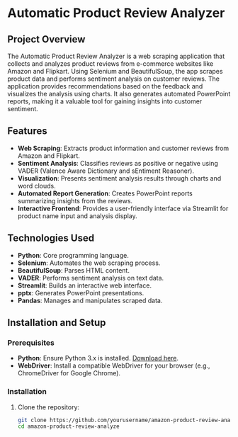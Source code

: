 # Automatic Product Review Analyzer

## Project Overview
The Automatic Product Review Analyzer is a web scraping application that collects and analyzes product reviews from e-commerce websites like Amazon and Flipkart. Using Selenium and BeautifulSoup, the app scrapes product data and performs sentiment analysis on customer reviews. The application provides recommendations based on the feedback and visualizes the analysis using charts. It also generates automated PowerPoint reports, making it a valuable tool for gaining insights into customer sentiment.

## Features
- **Web Scraping**: Extracts product information and customer reviews from Amazon and Flipkart.
- **Sentiment Analysis**: Classifies reviews as positive or negative using VADER (Valence Aware Dictionary and sEntiment Reasoner).
- **Visualization**: Presents sentiment analysis results through charts and word clouds.
- **Automated Report Generation**: Creates PowerPoint reports summarizing insights from the reviews.
- **Interactive Frontend**: Provides a user-friendly interface via Streamlit for product name input and analysis display.

## Technologies Used
- **Python**: Core programming language.
- **Selenium**: Automates the web scraping process.
- **BeautifulSoup**: Parses HTML content.
- **VADER**: Performs sentiment analysis on text data.
- **Streamlit**: Builds an interactive web interface.
- **pptx**: Generates PowerPoint presentations.
- **Pandas**: Manages and manipulates scraped data.

## Installation and Setup
### Prerequisites
- **Python**: Ensure Python 3.x is installed. [Download here](https://www.python.org/downloads/).
- **WebDriver**: Install a compatible WebDriver for your browser (e.g., ChromeDriver for Google Chrome).

### Installation
1. Clone the repository:
   ```bash
   git clone https://github.com/yourusername/amazon-product-review-analyzer.git
   cd amazon-product-review-analyze


  

